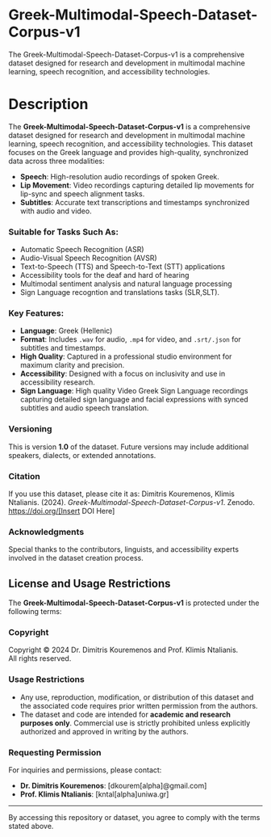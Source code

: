 # Greek-Multimodal-Speech-Dataset-Corpus-v1
The Greek-Multimodal-Speech-Dataset-Corpus-v1 is a comprehensive dataset designed for research and development in multimodal machine learning, speech recognition, and accessibility technologies.

# Description

The **Greek-Multimodal-Speech-Dataset-Corpus-v1** is a comprehensive dataset designed for research and development in multimodal machine learning, speech recognition, and accessibility technologies. This dataset focuses on the Greek language and provides high-quality, synchronized data across three modalities:

- **Speech**: High-resolution audio recordings of spoken Greek.
- **Lip Movement**: Video recordings capturing detailed lip movements for lip-sync and speech alignment tasks.
- **Subtitles**: Accurate text transcriptions and timestamps synchronized with audio and video.

### Suitable for Tasks Such As:
- Automatic Speech Recognition (ASR)
- Audio-Visual Speech Recognition (AVSR)
- Text-to-Speech (TTS) and Speech-to-Text (STT) applications
- Accessibility tools for the deaf and hard of hearing
- Multimodal sentiment analysis and natural language processing
-  Sign Language recogntion and translations tasks (SLR,SLT). 

### Key Features:
- **Language**: Greek (Hellenic)
- **Format**: Includes `.wav` for audio, `.mp4` for video, and `.srt/.json` for subtitles and timestamps.
- **High Quality**: Captured in a professional studio environment for maximum clarity and precision.
- **Accessibility**: Designed with a focus on inclusivity and use in accessibility research.
-  **Sign Language**: High quality Video Greek Sign Language recordings capturing detailed sign language and facial expressions with synced subtitles and audio speech translation. 

### Versioning
This is version **1.0** of the dataset. Future versions may include additional speakers, dialects, or extended annotations.

### Citation
If you use this dataset, please cite it as:
Dimitris Kouremenos, Klimis Ntalianis. (2024). *Greek-Multimodal-Speech-Dataset-Corpus-v1*. Zenodo. https://doi.org/[Insert DOI Here]

### Acknowledgments
Special thanks to the contributors, linguists, and accessibility experts involved in the dataset creation process.


## License and Usage Restrictions
The **Greek-Multimodal-Speech-Dataset-Corpus-v1** is protected under the following terms:

### Copyright
Copyright © 2024 Dr. Dimitris Kouremenos and Prof. Klimis Ntalianis.  
All rights reserved.

### Usage Restrictions
- Any use, reproduction, modification, or distribution of this dataset and the associated code requires prior written permission from the authors.  
- The dataset and code are intended for **academic and research purposes only**. Commercial use is strictly prohibited unless explicitly authorized and approved in writing by the authors.

### Requesting Permission
For inquiries and permissions, please contact:
- **Dr. Dimitris Kouremenos**: [dkourem[alpha]@gmail.com]
- **Prof. Klimis Ntalianis**: [kntal[alpha]uniwa.gr]

---

By accessing this repository or dataset, you agree to comply with the terms stated above.
